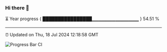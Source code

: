 ### Hi there 👋

⏳ Year progress { ████████████████▁▁▁▁▁▁▁▁▁▁▁▁▁▁ } 54.51 %

---

⏰ Updated on Thu, 18 Jul 2024 12:18:58 GMT

![Progress Bar CI](https://github.com/code-lakshay/GitHub-Actions-Demo/workflows/Progress%20Bar%20CI/badge.svg)

